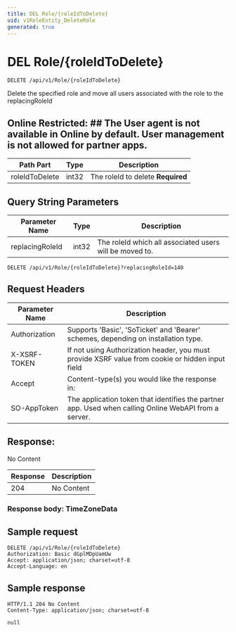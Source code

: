 ```yaml
---
title: DEL Role/{roleIdToDelete}
uid: v1RoleEntity_DeleteRole
generated: true
---
```


# DEL Role/{roleIdToDelete}

```http
DELETE /api/v1/Role/{roleIdToDelete}
```

Delete the specified role and move all users associated with the role to the replacingRoleId


## Online Restricted: ## The User agent is not available in Online by default. User management is not allowed for partner apps.





| Path Part | Type | Description |
|-----------|------|-------------|
| roleIdToDelete | int32 | The roleId to delete **Required** |


## Query String Parameters

| Parameter Name | Type |  Description |
|----------------|------|--------------|
| replacingRoleId | int32 |  The roleId which all associated users will be moved to. |

```http
DELETE /api/v1/Role/{roleIdToDelete}?replacingRoleId=140
```


## Request Headers

| Parameter Name | Description |
|----------------|-------------|
| Authorization  | Supports 'Basic', 'SoTicket' and 'Bearer' schemes, depending on installation type. |
| X-XSRF-TOKEN   | If not using Authorization header, you must provide XSRF value from cookie or hidden input field |
| Accept         | Content-type(s) you would like the response in:  |
| SO-AppToken | The application token that identifies the partner app. Used when calling Online WebAPI from a server. |


## Response:

No Content

| Response | Description |
|----------------|-------------|
| 204 | No Content |

### Response body: TimeZoneData


## Sample request

```http!
DELETE /api/v1/Role/{roleIdToDelete}
Authorization: Basic dGplMDpUamUw
Accept: application/json; charset=utf-8
Accept-Language: en
```

## Sample response

```http_
HTTP/1.1 204 No Content
Content-Type: application/json; charset=utf-8

null
```